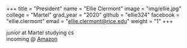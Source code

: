 +++
title = "President"
name = "Ellie Clermont"
image = "img/ellie.jpg"
college = "Martel"
grad_year = "2020"
github = "ellie324"
facebook = "ellie.clermont"
email = "ellie.clermont@rice.edu"
weight = "1"
+++

junior at Martel studying cs  
incoming @ [Amazon](https://amazon.com)
